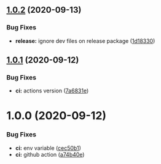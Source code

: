## [1.0.2](https://github.com/adrielcodeco/vscode-extensions-logging/compare/v1.0.1...v1.0.2) (2020-09-13)


### Bug Fixes

* **release:** ignore dev files on release package ([1d18330](https://github.com/adrielcodeco/vscode-extensions-logging/commit/1d18330db0388577fb5a0d34d4ec900300efd82b))

## [1.0.1](https://github.com/adrielcodeco/vscode-extensions-logging/compare/v1.0.0...v1.0.1) (2020-09-12)


### Bug Fixes

* **ci:** actions version ([7a6831e](https://github.com/adrielcodeco/vscode-extensions-logging/commit/7a6831ed06d6e57748b2c3c2e85d47235e62ce0c))

# 1.0.0 (2020-09-12)


### Bug Fixes

* **ci:** env variable ([cec50b1](https://github.com/adrielcodeco/vscode-extensions-logging/commit/cec50b11a893e301d3dc320952be0be182026c31))
* **ci:** github action ([a74b40e](https://github.com/adrielcodeco/vscode-extensions-logging/commit/a74b40e8aef5a6d79f6186873ceded03ec9af1f5))
